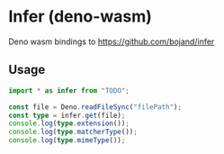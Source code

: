 # Infer (deno-wasm)

Deno wasm bindings to https://github.com/bojand/infer

## Usage

```ts
import * as infer from "TODO";

const file = Deno.readFileSync("filePath");
const type = infer.get(file);
console.log(type.extension());
console.log(type.matcherType());
console.log(type.mimeType());
```
